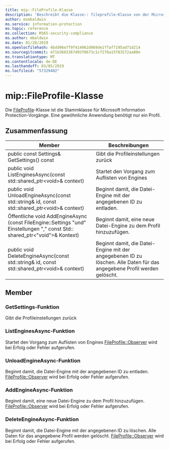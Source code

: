 ```yaml
---
title: mip::FileProfile-Klasse
description: 'Beschreibt die Klasse:: fileprofile-Klasse von der Microsoft Information Protection (MIP) SDK.'
author: msmbaldwin
ms.service: information-protection
ms.topic: reference
ms.collection: M365-security-compliance
ms.author: mbaldwin
ms.date: 01/28/2019
ms.openlocfilehash: 4bdd96e7f9f414062d969de1ffaf7195ad71d214
ms.sourcegitcommit: 471b3683367d93f0673c1cf276a15f83572aa80e
ms.translationtype: MT
ms.contentlocale: de-DE
ms.lasthandoff: 03/05/2019
ms.locfileid: "57329402"
---
```

# <a name="class-mipfileprofile"></a>mip::FileProfile-Klasse 
Die [FileProfile](class_mip_fileprofile.md)-Klasse ist die Stammklasse für Microsoft Information Protection-Vorgänge.
Eine gewöhnliche Anwendung benötigt nur ein Profil.
  
## <a name="summary"></a>Zusammenfassung
 Member                        | Beschreibungen                                
--------------------------------|---------------------------------------------
public const Settings& GetSettings() const  |  Gibt die Profileinstellungen zurück
public void ListEnginesAsync(const std::shared_ptr\<void\>& context)  |  Startet den Vorgang zum Auflisten von Engines
public void UnloadEngineAsync(const std::string& id, const std::shared_ptr\<void\>& context)  |  Beginnt damit, die Datei-Engine mit der angegebenen ID zu entladen.
Öffentliche void AddEngineAsync (const FileEngine::Settings "und" Einstellungen "," const Std:: shared_ptr\<"void"\>& Kontext)  |  Beginnt damit, eine neue Datei-Engine zu dem Profil hinzuzufügen.
public void DeleteEngineAsync(const std::string& id, const std::shared_ptr\<void\>& context)  |  Beginnt damit, die Datei-Engine mit der angegebenen ID zu löschen. Alle Daten für das angegebene Profil werden gelöscht.
  
## <a name="members"></a>Member
  
### <a name="getsettings-function"></a>GetSettings-Funktion
Gibt die Profileinstellungen zurück
  
### <a name="listenginesasync-function"></a>ListEnginesAsync-Funktion
Startet den Vorgang zum Auflisten von Engines
[FileProfile::Observer](class_mip_fileprofile_observer.md) wird bei Erfolg oder Fehler aufgerufen.
  
### <a name="unloadengineasync-function"></a>UnloadEngineAsync-Funktion
Beginnt damit, die Datei-Engine mit der angegebenen ID zu entladen.
[FileProfile::Observer](class_mip_fileprofile_observer.md) wird bei Erfolg oder Fehler aufgerufen.
  
### <a name="addengineasync-function"></a>AddEngineAsync-Funktion
Beginnt damit, eine neue Datei-Engine zu dem Profil hinzuzufügen.
[FileProfile::Observer](class_mip_fileprofile_observer.md) wird bei Erfolg oder Fehler aufgerufen.
  
### <a name="deleteengineasync-function"></a>DeleteEngineAsync-Funktion
Beginnt damit, die Datei-Engine mit der angegebenen ID zu löschen. Alle Daten für das angegebene Profil werden gelöscht.
[FileProfile::Observer](class_mip_fileprofile_observer.md) wird bei Erfolg oder Fehler aufgerufen.
